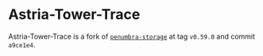 # Astria-Tower-Trace

Astria-Tower-Trace is a fork of [`penumbra-storage`](https://github.com/penumbra-zone/penumbra/tree/a9ce1e4a4cc5a77967d268304223ce65a9bbb04a/crates/util/tower-trace)
at tag `v0.59.0` and commit `a9ce1e4`.